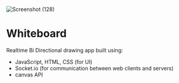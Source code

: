 ![Screenshot (128)](https://user-images.githubusercontent.com/47940591/124147112-06e78b80-daac-11eb-9645-06e739428a8e.png)
# Whiteboard
Realtime Bi Directional drawing app built using:
- JavaScript, HTML, CSS (for UI)
- Socket.io (for communication between web clients and servers)
- canvas API
